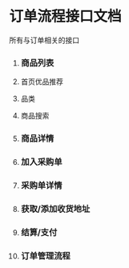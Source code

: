 # 订单流程接口文档
所有与订单相关的接口

1. ### 商品列表
  1. 首页优品推荐
  1. 品类
  1. 商品搜索

1. ### 商品详情

1. ### 加入采购单

1. ### 采购单详情

1. ### 获取/添加收货地址

1. ### 结算/支付

1. ### 订单管理流程
